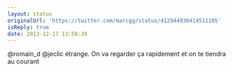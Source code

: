 ```yaml
---
layout: status
originalUrl: 'https://twitter.com/marcgg/status/412944936414511105'
isReply: true
date: 2013-12-17 13:58:39
---
```


@romain_d @jeclic étrange. On va regarder ça rapidement et on te tiendra au courant
